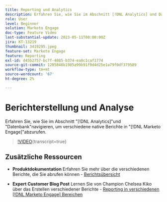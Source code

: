 ```yaml
---
title: Reporting und Analytics
description: Erfahren Sie, wie Sie im Abschnitt [!DNL Analytics] und Datenbank navigieren, um verschiedene native Berichte in  [!DNL Marketo Engage] abzurufen.
role: User
level: Beginner
solution: Marketo Engage
doc-type: Feature Video
last-substantial-update: 2023-05-11T00:00:00Z
jira: KT-13219
thumbnail: 3419295.jpeg
feature-set: Marketo Engage
feature: Reporting
exl-id: d45b2757-bc7f-4085-b374-ea8c1caf1774
source-git-commit: 1205848b1985a99b91f9d4d25e1a79f0df379589
workflow-type: tm+mt
source-wordcount: '67'
ht-degree: 2%

---
```


# Berichterstellung und Analyse

Erfahren Sie, wie Sie im Abschnitt &quot;[!DNL Analytics]&quot;und &quot;Datenbank&quot;navigieren, um verschiedene native Berichte in &quot;[!DNL Marketo Engage]&quot;abzurufen.

>[!VIDEO](https://video.tv.adobe.com/v/3419295/?learn=on){transcript=true}

## Zusätzliche Ressourcen

* **Produktdokumentation**
Erfahren Sie mehr über die verschiedenen Berichte, die Sie abrufen können - [Berichtsübersicht](https://experienceleague.adobe.com/docs/marketo/using/product-docs/reporting/reporting-overview.html?lang=en&amp;sdid=M7K4SLTS&amp;mv=email&amp;mv2=instreml)

* **Expert Customer Blog Post**
Lernen Sie von Champion Chelsea Kiko über das Erstellen verschiedener Berichte - [Reporting in verschiedenen [!DNL Marketo Engage] Bereichen](https://nation.marketo.com/t5/product-blogs/how-marketo-champion-chelsea-kiko-reports-in-various-marketo/ba-p/242627)
